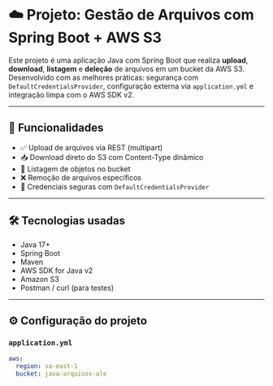# ☁️ Projeto: Gestão de Arquivos com Spring Boot + AWS S3

Este projeto é uma aplicação Java com Spring Boot que realiza **upload**, **download**, **listagem** e **deleção** de arquivos em um bucket da AWS S3. Desenvolvido com as melhores práticas: segurança com `DefaultCredentialsProvider`, configuração externa via `application.yml` e integração limpa com o AWS SDK v2.

---

## 🚀 Funcionalidades

- ✅ Upload de arquivos via REST (multipart)
- 📥 Download direto do S3 com Content-Type dinâmico
- 📁 Listagem de objetos no bucket
- ❌ Remoção de arquivos específicos
- 🔐 Credenciais seguras com `DefaultCredentialsProvider`

---

## 🛠️ Tecnologias usadas

- Java 17+
- Spring Boot
- Maven
- AWS SDK for Java v2
- Amazon S3
- Postman / curl (para testes)

---

## ⚙️ Configuração do projeto

### `application.yml`

```yaml
aws:
  region: sa-east-1
  bucket: java-arquivos-ale
